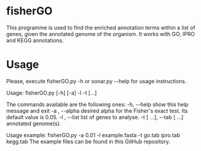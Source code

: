 # fisherGO

This programme is used to find the enriched annotation terms within a list of genes, given the annotated genome of the organism. It works with GO, IPRO and KEGG annotations.

# Usage

Please, execute
	fisherGO.py -h
or
	sonar.py --help
for usage instructions.

Usage:
	fisherGO.py [-h] [-a] -l  -t  [...]

The commands available are the following ones:
	-h, --help            		show this help message and exit
  	-a , --alpha          		desired alpha for the Fisher's exact test. Its default value is 0.05.
  	-l , --list           		list of genes to analyse.
  	-t  [ ...], --tab  [ ...]	annotated genome(s).


Usage example:
	fisherGO.py -a 0.01 -l example.fasta -t go.tab ipro.tab kegg.tab
The example files can be found in this GitHub repository.

